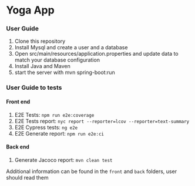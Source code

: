 
# Yoga App

### User Guide

1. Clone this repository
2. Install Mysql and create a user and a database
3. Open src/main/resources/application.properties and update data to match your database configuration
4. Install Java and Maven
5. start the server with mvn spring-boot:run

### User Guide to tests

#### Front end
1. E2E Tests: `npm run e2e:coverage`
2. E2E Tests report: `nyc report --reporter=lcov --reporter=text-summary`
3. E2E Cypress tests: `ng e2e` 
4. E2E Generate report: `npm run e2e:ci`

#### Back end
1. Generate Jacoco report: `mvn clean test`

Additional information can be found in the `front` and `back` folders, user should read them 